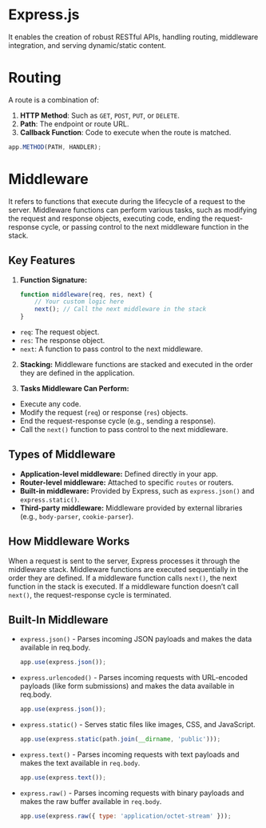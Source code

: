 # Express.js
It enables the creation of robust RESTful APIs, handling routing, middleware integration, and serving dynamic/static content.
# Routing
A route is a combination of:
1. **HTTP Method**: Such as `GET`, `POST`, `PUT`, or `DELETE`.
2. **Path**: The endpoint or route URL.
3. **Callback Function**: Code to execute when the route is matched.
```js
app.METHOD(PATH, HANDLER);
```
# Middleware
It refers to functions that execute during the lifecycle of a request to the server. Middleware functions can perform various tasks, such as modifying the request and response objects, executing code, ending the request-response cycle, or passing control to the next middleware function in the stack.
## Key Features
1. **Function Signature:**
    ```js
    function middleware(req, res, next) {
        // Your custom logic here
        next(); // Call the next middleware in the stack
    }
    ```
- `req`: The request object.
- `res`: The response object.
- `next`: A function to pass control to the next middleware.
2. **Stacking:** Middleware functions are stacked and executed in the order they are defined in the application.

3. **Tasks Middleware Can Perform:**
- Execute any code.
- Modify the request (`req`) or response (`res`) objects.
- End the request-response cycle (e.g., sending a response).
- Call the `next()` function to pass control to the next middleware.

## Types of Middleware
- **Application-level middleware:** Defined directly in your app.
- **Router-level middleware:** Attached to specific `routes` or routers.
- **Built-in middleware:** Provided by Express, such as `express.json()` and `express.static()`.
- **Third-party middleware:** Middleware provided by external libraries (e.g., `body-parser`, `cookie-parser`).

## How Middleware Works
When a request is sent to the server, Express processes it through the middleware stack. Middleware functions are executed sequentially in the order they are defined. If a middleware function calls `next()`, the next function in the stack is executed. If a middleware function doesn’t call `next()`, the request-response cycle is terminated.

## Built-In Middleware
- `express.json()` - Parses incoming JSON payloads and makes the data available in req.body.
    ```js
    app.use(express.json());
    ```
- `express.urlencoded()` - Parses incoming requests with URL-encoded payloads (like form submissions) and makes the data available in req.body.
    ```js
    app.use(express.json());
    ```
- `express.static()` - Serves static files like images, CSS, and JavaScript.
    ```js
    app.use(express.static(path.join(__dirname, 'public')));
    ```
- `express.text()` - Parses incoming requests with text payloads and makes the text available in `req.body`.
    ```js
    app.use(express.text());
    ```
- `express.raw()` - Parses incoming requests with binary payloads and makes the raw buffer available in `req.body`.
    ```js
    app.use(express.raw({ type: 'application/octet-stream' }));
    ```
